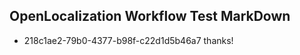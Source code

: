 ## OpenLocalization Workflow Test MarkDown
* 218c1ae2-79b0-4377-b98f-c22d1d5b46a7 thanks!

<!--HONumber=Jan17_HO2-->


